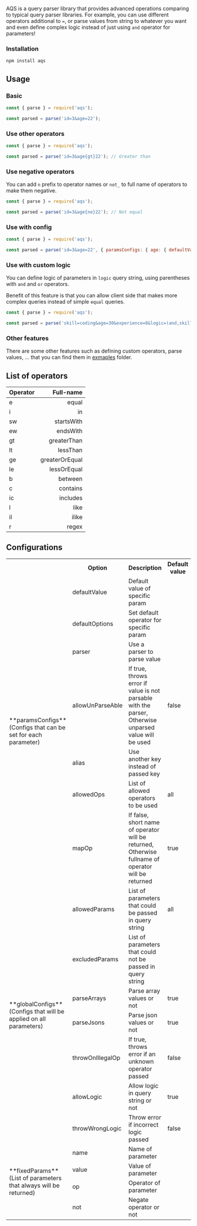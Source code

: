 AQS is a query parser library that provides advanced operations comparing to typical query parser libraries.
For example, you can use different operators additional to `=`, or parse values from string to whatever you want and even define complex logic instead of just using `and` operator for parameters!

### Installation

```npm
npm install aqs
```

## Usage

### Basic
```javascript
const { parse } = require('aqs');

const parsed = parse('id=3&age=22');
```

### Use other operators
```javascript
const { parse } = require('aqs');

const parsed = parse('id=3&age{gt}22'); // Greater than
```

### Use negative operators
You can add `n` prefix to operator names or `not_` to full name of operators to make them negative.
```javascript
const { parse } = require('aqs');

const parsed = parse('id=3&age{ne}22'); // Not equal
``` 

### Use with config
```javascript
const { parse } = require('aqs');

const parsed = parse('id=3&age=22', { paramsConfigs: { age: { defaultValue: 20 } } });
```

### Use with custom logic
You can define logic of parameters in `logic` query string, using parentheses with `and` and `or` operators.

Benefit of this feature is that you can allow client side that makes more complex queries instead of simple `equal` queries.
```javascript
const { parse } = require('aqs');

const parsed = parse('skill=coding&age=30&experience=8&logic=(and,skill,(or,age,experience))');   // skill==coding and (age==30 or experience==8)
```
### Other features
There are some other features such as defining custom operators, parse values, ... that you can find them in [exmaples](https://github.com/noorzaie/aqs/tree/master/examples) folder.

## List of operators

| Operator        | Full-name           |
| ------------- | -------------:|
| e      | equal |
| i      | in      |
| sw | startsWith      |
| ew | endsWith      |
| gt | greaterThan      |
| lt | lessThan      |
| ge | greaterOrEqual      |
| le | lessOrEqual      |
| b | between      |
| c | contains      |
| ic | includes      |
| l | like      |
| il | ilike      |
| r | regex      |

## Configurations

<table>
<tr>
<td></td>
<th>Option</th>
<th>Description</th>
<th>Default value</th>
</tr>
<tr><td rowspan="7">**paramsConfigs**<br>(Configs that can be set for each parameter)</td>
<td>defaultValue</td><td>Default value of specific param</td><td></td></tr>
<tr><td>defaultOptions</td><td>Set default operator for specific param</td><td></td></tr>
<tr><td>parser</td><td>Use a parser to parse value</td><td></td></tr>
<tr><td>allowUnParseAble</td><td>If true, throws error if value is not parsable with the parser, Otherwise unparsed value will be used</td><td>false</td></tr>
<tr><td>alias</td><td>Use another key instead of passed key</td><td></td></tr>
<tr><td>allowedOps</td><td>List of allowed operators to be used</td><td>all</td></tr>
<tr><td>mapOp</td><td>If false, short name of operator will be returned, Otherwise fullname of operator will be returned</td><td>true</td></tr>

<tr><td rowspan="7">**globalConfigs**<br>(Configs that will be applied on all parameters)</td>
<td>allowedParams</td><td>List of parameters that could be passed in query string</td><td>all</td></tr>
<tr><td>excludedParams</td><td>List of parameters that could not be passed in query string</td><td></td></tr>
<tr><td>parseArrays</td><td>Parse array values or not</td><td>true</td></tr>
<tr><td>parseJsons</td><td>Parse json values or not</td><td>true</td></tr>
<tr><td>throwOnIllegalOp</td><td>If true, throws error if an unknown operator passed</td><td>false</td></tr>
<tr><td>allowLogic</td><td>Allow logic in query string or not</td><td>true</td></tr>
<tr><td>throwWrongLogic</td><td>Throw error if incorrect logic passed</td><td>false</td></tr>

<tr><td rowspan="7">**fixedParams**<br>(List of parameters that always will be returned)</td>
<td>name</td><td>Name of parameter</td><td></td></tr>
<tr><td>value</td><td>Value of parameter</td><td></td></tr>
<tr><td>op</td><td>Operator of parameter</td><td></td></tr>
<tr><td>not</td><td>Negate operator or not</td><td></td></tr>

</table>
